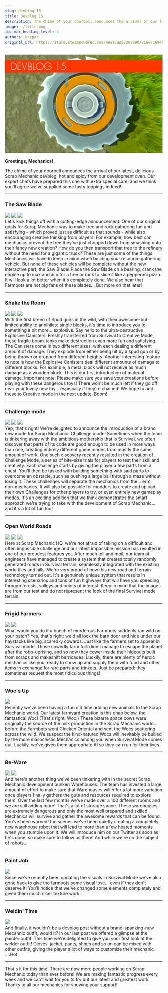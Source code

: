 ```yaml
---
slug: devblog-15
title: Devblog 15
description: The chime of your doorbell announces the arrival of our latest, delicious Scrap Mechanic devblog, hot and spicy from our development oven!
image: ./title.png
toc_max_heading_level: 4
authors: kacper
original_url: https://store.steampowered.com/news/app/387990/view/1694926785205801393
---
```


<head>
    <meta name="twitter:card" content="summary_large_image" />
</head>

![](./title.png)

**Greetings, Mechanics!**

The chime of your doorbell announces the arrival of our latest, delicious Scrap
Mechanic devblog, hot and spicy from our development oven. Our expert chefs have
prepared this one with extra special care, and we think you'll agree we've
supplied some tasty toppings indeed!

<!--truncate-->

---

### The Saw Blade

![](https://i.imgur.com/4Lh5rFD.png) ![](https://i.imgur.com/TUEFJb1.gif)
![](https://i.imgur.com/xibbZFA.gif) <br/> Let's kick things off with a
cutting-edge announcement: One of our original goals for Scrap Mechanic was to
make tree and rock gathering fun and satisfying - which proved just as difficult
as that sounds - while also encouraging creative thinking from players. For
example, how best can mechanics prevent the tree they've just chopped down from
smashing onto their fancy new creation? How do you then transport that tree to
the refinery without the need for a gigantic truck? These are just some of the
things Mechanics will have to keep in mind when building your resource gathering
vehicle. But none of these vehicles will be complete without the new interactive
part, the Saw Blade! Place the Saw Blade on a bearing, crank the engine up to
max and aim for a tree or rock to slice it like a pepperoni pizza. It will look
a lot better when it's completely done. We also hear that Farmbots are not big
fans of these blades... But more on that later!

---

### Shake the Room

![](https://i.imgur.com/rlwXrUF.png) ![](https://i.imgur.com/sjdfPeo.gif)
![](https://i.imgur.com/xJc9HmG.gif) <br/> With the first breed of Spud guns in
the wild, with their awesome-but-limited ability to annihilate single blocks,
it's time to introduce you to something a bit more... explosive. Say hello to
the ultra-destructive Explosive Canisters! Freshly transferred from Survival to
Creative Mode, these fragile boom-tanks make destruction even more fun and
satisfying. The Canisters come in two different sizes, with each dealing a
different amount of damage. They explode from either being hit by a spud gun or
by being thrown or dropped from different heights. Another interesting feature
to note is how the Explosive Canisters deal different amounts of damage to
different blocks. For example, a metal block will not receive as much damage as
a wooden block. This is our first introduction of material damage. Important
note: Please make sure you save your creations before playing with these
dangerous toys! There won't be much left if they go off near your lovely new
toy... especially if they're chained! We hope to add these to Creative mode in
the next update. Boom!

---

### Challenge mode

![](https://i.imgur.com/RGYaXzO.png) ![](https://i.imgur.com/6MjTCr2.png)
![](https://i.imgur.com/n9iPmkt.png) <br/> Yep, that's right! We're delighted to
announce the introduction of a brand new mode for Scrap Mechanic: Challenge
mode! Sometimes when the team is tinkering away with the ambitious mothership
that is Survival, we often discover that parts of its code are good enough to be
used in more ways than one, creating entirely different game modes from mostly
the same amount of work. One such discovery recently resulted in the creation of
Challenge Mode, a series of bite-size trials for players to test their skill and
creativity. Each challenge starts by giving the player a few parts from a chest.
You'll then be tasked with building something with said parts to overcome an
obstacle, such as pushing a large ball through a maze without losing it. These
challenges will separate the mechanics from the... erm, non-mechanics. It will
also be possible for modders to create and upload their own Challenges for other
players to try, or even entirely new gameplay modes. It's an exciting addition
that we think demonstrates the smart approach we're trying to take with the
development of Scrap Mechanic... and it's a lot of fun too!

---

### Open World Roads

![](https://i.imgur.com/2Z27w0H.png) ![](https://i.imgur.com/ze8EGgI.gif)
![](https://i.imgur.com/XGQmw2m.gif) <br/> Here at Scrap Mechanic HQ, we're not
afraid of taking on a difficult and often impossible challenge and our latest
impossible mission has resulted in one of our proudest features yet. After much
toil and moil, our team of engineers have managed to create a system that
creates totally randomly generated roads in Survival terrain, seamlessly
integrated with the existing world tiles and hills! We're very proud of how this
new road and terrain technology turned out. It's a genuinely unique system that
results in interesting scenarios and tons of fun highways that will have you
speeding through forests, valleys and points of interest. Keep in mind that the
images are from our test and do not represent the look of the final Survival
mode terrain.

---

### Frigid Farmers

![](https://i.imgur.com/khmfP72.png) ![](https://i.imgur.com/9AcT58b.png) <br/>
What would you do if a bunch of murderous Farmbots suddenly ran wild on your
patch? Yes, that's right: we'd all lock the barn door and hide under our
haystacks like big, scared-y cowards. Just like the farmers set to appear in
Survival mode. Those cowedly farm folk didn't manage to escape the planet after
the robo-uprising, and so now they cower inside their hideouts built from scraps
and makeshift barricades. Luckily, there are plenty of heroic mechanics like
you, ready to show up and supply them with food and other items in exchange for
rare parts and trinkets. Just be prepared: they sometimes request the most
ridiculous things!

---

### Woc's Up

![](https://i.imgur.com/jHecD4W.png) <br/> Recently we've been having a fun old
time adding new animals to the Scrap Mechanic world. Our latest farmyard
creation is this chap below, the fantastical Woc! (That's right: Woc.) These
bizarre space cows were originally the source of the milk production in the
Scrap Mechanic world... before the Farmbots went Chicken Oriental and sent the
Wocs scattering across the wild. We suspect the kind-natured Wocs will
inevitably be bullied by the more masochistic Mechanics among you when Survival
Mode comes out. Luckily, we've given them appropriate AI so they can run for
their lives.

---

### Be-Ware

![](https://i.imgur.com/k1RxZy3.png) ![](https://i.imgur.com/6IqZz3f.png) <br/>
And here's another thing we've been tinkering with in the secret Scrap Mechanic
development bunker: Warehouses. The team has invested a large amount of effort
to make sure that Warehouses will offer a lot more variation once players
finally gathers the guts and resources required to explore them. Over the last
few months we've made over a 100 different rooms and we are still adding more!
That's a lot of storage space. These warehouses are extremely dangerous and only
the most well prepared and skilled Mechanics will survive and gather the awesome
rewards that can be found. You've been warned! the scenes we've been quietly
creating a completely new warehouse robot that will lead to more than a few
heated moments when you stumble upon it. We will introduce him on our Twitter as
soon as he's done, so make sure to follow us there! And while we're on the
subject of robots...

---

### Paint Job

![](https://i.imgur.com/6Srfe1f.jpg) <br/> Since we've recently been updating
the visuals in Survival Mode we've also gone back to give the farmbots some
visual love... even if they don't deserve it! You'll notice that we've changed
some elements completely and given them much nicer texture work.

---

### Weldin' Time

![](https://i.imgur.com/vK8GtTm.png) <br/> And finally, it wouldn't be a devblog
post without a brand-spanking-new Mecahnic outfit, would it? In our last post we
offered a glimpse at the painter outfit. This time we're delighted to give you
your first look at the welder outfit! Gloves, jacket, pants, shoes and so on can
be mixed with other outfits, giving the player a lot of ways to customize their
mechanic. ....Hot.

---

That's it for this time! There are now more people working on Scrap Mechanic
today than ever before! We are making fantastic progress every week and we can't
wait for you to try out our latest and greatest work. Thanks to all our
mechanics for showing your support!
